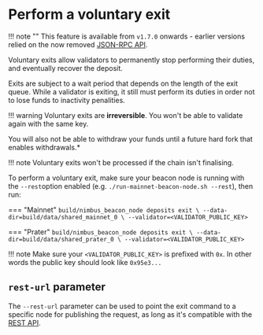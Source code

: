 # Perform a voluntary exit

!!! note ""
    This feature is available from `v1.7.0` onwards - earlier versions relied on the now removed [JSON-RPC API](./api.md).

Voluntary exits allow validators to permanently stop performing their duties, and eventually recover the deposit.

Exits are subject to a wait period that depends on the length of the exit queue. While a validator is exiting, it still must perform its duties in order not to lose funds to inactivity penalities.

!!! warning
  Voluntary exits are **irreversible**. You won't be able to validate again with the same key.

  You will also not be able to withdraw your funds until a future hard fork that enables withdrawals.*

!!! note
    Voluntary exits won't be processed if the chain isn't finalising.

To perform a voluntary exit, make sure your beacon node is running with the `--rest`option enabled (e.g. `./run-mainnet-beacon-node.sh --rest`), then run:

=== "Mainnet"
    ```
    build/nimbus_beacon_node deposits exit \
      --data-dir=build/data/shared_mainnet_0 \
      --validator=<VALIDATOR_PUBLIC_KEY>
    ```

=== "Prater"
    ```
    build/nimbus_beacon_node deposits exit \
      --data-dir=build/data/shared_prater_0 \
      --validator=<VALIDATOR_PUBLIC_KEY>
    ```

!!! note
    Make sure your `<VALIDATOR_PUBLIC_KEY>` is prefixed with `0x`. In other words the public key should look like `0x95e3...`

## `rest-url` parameter

The `--rest-url` parameter can be used to point the exit command to a specific node for publishing the request, as long as it's compatible with the [REST API](./rest-api.md).
